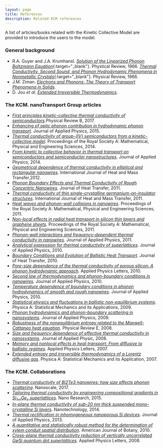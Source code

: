 ```yaml
---
layout: page
title: References 
description: Related KCM references 
---
```


A list of articles/books related with the Kinetic Collective Model are provided to introduce the users to the model.

### General background

- R.A. Guyer and J.A. Krumhansl. [<i>Solution of the Linearized Phonon Boltzmann Equation</i>](https://journals.aps.org/pr/abstract/10.1103/PhysRev.148.766){:target="_blank"}. Phystical Review, 1966. [<i>Thermal Conductivity, Second Sound, and Phonon Hydrodynamic Phenomena in Nonmetallic Crystals</i>](https://journals.aps.org/pr/abstract/10.1103/PhysRev.148.778){:target="_blank"}. Physical Review, 1966. 
- J.M. Ziman. [<i>Electrons and Phonons: The Theory of Transport Phenomena in Solids</i>](http://www.oxfordscholarship.com/view/10.1093/acprof:oso/9780198507796.001.0001/acprof-9780198507796).
- D. Jou <i>et al</i>. [<i>Extended Irreversible Thermodynamics</i>](http://www.springer.com/in/book/9789048130733). 

### The KCM. nanoTransport Group articles

- [<i>First principles kinetic-collective thermal conductivity of semiconductors</i>](https://link.aps.org/doi/10.1103/PhysRevB.95.165407).Physical Review B, 2017.
- [<i>Enhancing of optic phonon contribution in hydrodynamic phonon transport</i>](https://doi.org/10.1063%2F1.4932034). Journal of Applied Physics, 2015.
- [<i>Thermal conductivity of group-{IV} semiconductors from a kinetic-collective model</i>](https://doi.org/10.1098/rspa.2014.0371). Proceedings of the Royal Society A: Mathematical, Physical and Engineering Sciences, 2014.
- [<i>From kinetic to collective behavior in thermal transport on semiconductors and semiconductor nanostructures</i>](https://doi.org/10.1063%2F1.4871672). Journal of Applied Physics, 2014.
- [<i>Geometrical dependence of thermal conductivity in elliptical and rectangular nanowires</i>](https://doi.org/10.1016/j.ijheatmasstransfer.2012.02.045). International Journal of Heat and Mass Transfer,2012.
- [<i>Phonon Boundary Effects and Thermal Conductivity of Rough Concentric Nanowires</i>](https://doi.org/10.1115/1.4002439). Journal of Heat Transfer, 2011. 
- [<i>Thermal conductivity of thin single-crystalline germanium-on-insulator structures</i>](https://doi.org/10.1016/j.ijheatmasstransfer.2011.01.006). International Journal of Heat and Mass Transfer, 2011.
- [<i>Heat waves and phonon-wall collisions in nanowires</i>](https://doi.org/10.1098/rspa.2010.0645). Proceedings of the Royal Society A: Mathematical, Physical and Engineering Sciences, 2011. 
- [<i>Non-local effects in radial heat transport in silicon thin layers and graphene sheets</i>](https://doi.org/10.1098/rspa.2011.0584). Proceedings of the Royal Society A: Mathematical, Physical and Engineering Sciences, 2011. 
- [<i>Phonon-wall interactions and frequency-dependent thermal conductivity in nanowires</i>](https://doi.org/10.1063/1.3565138). Journal of Applied Physics, 2011. 
- [<i>Analytical expression for thermal conductivity of superlattices</i>](https://doi.org/10.1063/1.3386464). Journal of Applied Physics, 2010.
- [<i>Boundary Conditions and Evolution of Ballistic Heat Transport</i>](https://doi.org/10.1115/1.3156785). Journal of Heat Transfer, 2010.
- [<i>Pore-size dependence of the thermal conductivity of porous silicon: A phonon hydrodynamic approach</i>](https://doi.org/10.1063/1.3462936). Applied Physics Letters, 2010.
- [<i>Second law of thermodynamics and phonon-boundary conditions in nanowires</i>](https://doi.org/10.1063/1.3309477). Journal of Applied Physics, 2010.
- [<i>Temperature dependence of boundary conditions in phonon hydrodynamics of smooth and rough nanowires</i>]( https://doi.org/10.1063/1.3431348). Journal of Applied Physics, 2010.
- [<i>Statistical physics and fluctuations in ballistic non-equilibrium systems</i>](https://doi.org/10.1016/j.physa.2009.02.030). Physica A: Statistical Mechanics and its Applications, 2009.
- [<i>Phonon hydrodynamics and phonon-boundary scattering in nanosystems</i>](https://doi.org/10.1063/1.3056136). Journal of Applied Physics, 2009.
- [<i>Robustness of the nonequilibrium entropy related to the Maxwell-Cattaneo heat equation</i>](https://doi.org/10.1103/physreve.77.031110). Physical Review E, 2008.
- [<i>Size and frequency dependence of effective thermal conductivity in nanosystems</i>](https://doi.org/10.1063/1.2913057). Journal of Applied Physic, 2008.
- [<i>Memory and nonlocal effects in heat transport: From diffusive to ballistic regimes</i>](https://doi.org/10.1063/1.2645110). Applied Physics Letters, 2007.
- [<i>Extended entropy and irreversible thermodynamics of a Lorentz diffusive gas</i>](https://doi.org/10.1016/j.physa.2006.09.030). Physica A: Statistical Mechanics and its Application, 2007.

### The KCM. Collaborations

- [<i>Thermal conductivity of Bi2Te3 nanowires: how size affects phonon scattering</i>](https://doi.org/10.1039/c7nr02173a). Nanoscale, 2017.
- [<i>Tailoring thermal conductivity by engineering compositional gradients in Si<sub>1-x</sub>Ge<sub>x</sub> superlattices</i>](https://doi.org/10.1007/s12274-015-0788-9). Nano Research, 2015.
- [<i>In-plane thermal conductivity of sub-20 nm thick suspended mono-crystalline Si layers</i>](https://doi.org/10.1088/0957-4484/25/18/185402). Nanotechnology, 2014.
- [<i>Thermal rectification in inhomogeneous nanoporous Si devices</i>](https://doi.org/10.1063/1.4816685). Journal of Applied Physics, 2013.
- [<i>A quantitative and statistically robust method for the determination of xylem conduit spatial distribution</i>](https://doi.org/10.3732/ajb.0900289). American Journal of Botany, 2010.
- [<i>Cross-plane thermal conductivity reduction of vertically uncorrelated Ge∕Si quantum dot superlattices</i>](https://doi.org/10.1063/1.2957038). Applied Physics Letters, 2008.

